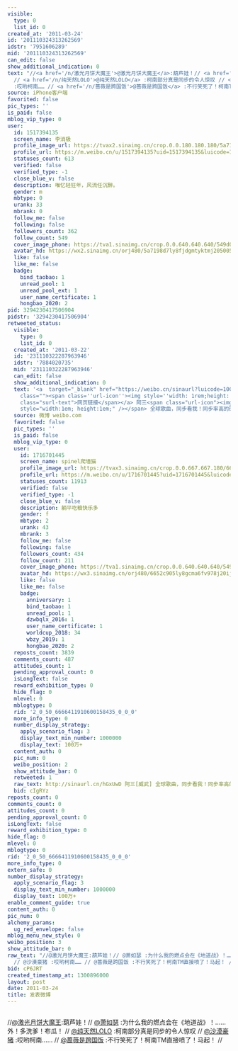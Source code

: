 ```yaml
---
visible:
  type: 0
  list_id: 0
created_at: '2011-03-24'
id: '201110324313262569'
idstr: '7951606289'
mid: '201110324313262569'
can_edit: false
show_additional_indication: 0
text: "//<a href='/n/激光月饼大魔王'>@激光月饼大魔王</a>:葫芦娃！// <a href='/n/萧如瑟'>@萧如瑟</a> :为什么我的燃点会在《地道战》！……外！多洗爹！布瓜！
  // <a href='/n/纯天然LOLO'>@纯天然LOLO</a> :柯南部分真是同步的令人惊叹 // <a href='/n/沙漠豪猪'>@沙漠豪猪</a>
  :哎哟柯南…… // <a href='/n/蔷薇是跨国饭'>@蔷薇是跨国饭</a> :不行笑死了！柯南TM直接喷了！马起！ //"
source: iPhone客户端
favorited: false
pic_types: ''
is_paid: false
mblog_vip_type: 0
user:
  id: 1517394135
  screen_name: 李消极
  profile_image_url: https://tvax2.sinaimg.cn/crop.0.0.180.180.180/5a7198d7ly8fjdgmtyktmj20500500so.jpg?KID=imgbed,tva&Expires=1606400175&ssig=4xLk0FB994
  profile_url: https://m.weibo.cn/u/1517394135?uid=1517394135&luicode=10000011&lfid=2304131517394135_-_WEIBO_SECOND_PROFILE_WEIBO
  statuses_count: 613
  verified: false
  verified_type: -1
  close_blue_v: false
  description: 唯忆轻狂年，风流任沉醉。
  gender: m
  mbtype: 0
  urank: 33
  mbrank: 0
  follow_me: false
  following: false
  followers_count: 362
  follow_count: 549
  cover_image_phone: https://tva1.sinaimg.cn/crop.0.0.640.640.640/549d0121tw1egm1kjly3jj20hs0hsq4f.jpg
  avatar_hd: https://wx2.sinaimg.cn/orj480/5a7198d7ly8fjdgmtyktmj20500500so.jpg
  like: false
  like_me: false
  badge:
    bind_taobao: 1
    unread_pool: 1
    unread_pool_ext: 1
    user_name_certificate: 1
    hongbao_2020: 2
pid: 3294230417506904
pidstr: '3294230417506904'
retweeted_status:
  visible:
    type: 0
    list_id: 0
  created_at: '2011-03-22'
  id: '231110322287963946'
  idstr: '7884020735'
  mid: '231110322287963946'
  can_edit: false
  show_additional_indication: 0
  text: '<a  target="_blank" href="https://weibo.cn/sinaurl?luicode=10000011&lfid=2304131517394135_-_WEIBO_SECOND_PROFILE_WEIBO&u=http%3A%2F%2Fv.youku.com%2Fv_show%2Fid_XMjUyMzc3Mzky.html"
    class=""><span class=''url-icon''><img style=''width: 1rem;height: 1rem'' src=''//h5.sinaimg.cn/upload/2015/09/25/3/timeline_card_small_web_default.png''></span><span
    class="surl-text">网页链接</span></a> 阿三<span class="url-icon"><img alt=[威武] src="https://h5.sinaimg.cn/m/emoticon/icon/others/f_v5-bbd6f199c2.png"
    style="width:1em; height:1em;" /></span> 全球歌曲，同步看我！同步率高的破表！ '
  source: 微博 weibo.com
  favorited: false
  pic_types: ''
  is_paid: false
  mblog_vip_type: 0
  user:
    id: 1716701445
    screen_name: spinel爬墙猫
    profile_image_url: https://tvax3.sinaimg.cn/crop.0.0.667.667.180/6652c905ly8gcma6fv978j20ij0ijaal.jpg?KID=imgbed,tva&Expires=1606400175&ssig=5ddxl66%2BpO
    profile_url: https://m.weibo.cn/u/1716701445?uid=1716701445&luicode=10000011&lfid=2304131517394135_-_WEIBO_SECOND_PROFILE_WEIBO
    statuses_count: 11913
    verified: false
    verified_type: -1
    close_blue_v: false
    description: 躺平吃粮快乐多
    gender: f
    mbtype: 2
    urank: 43
    mbrank: 3
    follow_me: false
    following: false
    followers_count: 434
    follow_count: 211
    cover_image_phone: https://tva1.sinaimg.cn/crop.0.0.640.640.640/549d0121tw1egm1kjly3jj20hs0hsq4f.jpg
    avatar_hd: https://wx3.sinaimg.cn/orj480/6652c905ly8gcma6fv978j20ij0ijaal.jpg
    like: false
    like_me: false
    badge:
      anniversary: 1
      bind_taobao: 1
      unread_pool: 1
      dzwbqlx_2016: 1
      user_name_certificate: 1
      worldcup_2018: 34
      wbzy_2019: 1
      hongbao_2020: 2
  reposts_count: 3839
  comments_count: 487
  attitudes_count: 1
  pending_approval_count: 0
  isLongText: false
  reward_exhibition_type: 0
  hide_flag: 0
  mlevel: 0
  mblogtype: 0
  rid: '2_0_50_6666411910600158435_0_0_0'
  more_info_type: 0
  number_display_strategy:
    apply_scenario_flag: 3
    display_text_min_number: 1000000
    display_text: 100万+
  content_auth: 0
  pic_num: 0
  weibo_position: 2
  show_attitude_bar: 0
  retweeted: 1
  raw_text: http://sinaurl.cn/hGxUwD 阿三[威武] 全球歌曲，同步看我！同步率高的破表！ ​​​
  bid: cIgRYz
reposts_count: 0
comments_count: 0
attitudes_count: 0
pending_approval_count: 0
isLongText: false
reward_exhibition_type: 0
hide_flag: 0
mlevel: 0
mblogtype: 0
rid: '2_0_50_6666411910600158435_0_0_0'
more_info_type: 0
extern_safe: 0
number_display_strategy:
  apply_scenario_flag: 3
  display_text_min_number: 1000000
  display_text: 100万+
enable_comment_guide: true
content_auth: 0
pic_num: 0
alchemy_params:
  ug_red_envelope: false
mblog_menu_new_style: 0
weibo_position: 3
show_attitude_bar: 0
raw_text: "//@激光月饼大魔王:葫芦娃！// @萧如瑟 :为什么我的燃点会在《地道战》！……外！多洗爹！布瓜！ // @纯天然LOLO :柯南部分真是同步的令人惊叹
  // @沙漠豪猪 :哎哟柯南…… // @蔷薇是跨国饭 :不行笑死了！柯南TM直接喷了！马起！ //"
bid: cP6JRT
created_timestamp_at: 1300896000
layout: post
date: 2011-03-24
title: 发表微博
---
```


![]()

//<a href='/n/激光月饼大魔王'>@激光月饼大魔王</a>:葫芦娃！// <a href='/n/萧如瑟'>@萧如瑟</a> :为什么我的燃点会在《地道战》！……外！多洗爹！布瓜！ // <a href='/n/纯天然LOLO'>@纯天然LOLO</a> :柯南部分真是同步的令人惊叹 // <a href='/n/沙漠豪猪'>@沙漠豪猪</a> :哎哟柯南…… // <a href='/n/蔷薇是跨国饭'>@蔷薇是跨国饭</a> :不行笑死了！柯南TM直接喷了！马起！ //

